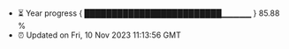 - ⏳ Year progress { █████████████████████████▁▁▁▁▁ } 85.88 %
- ⏰ Updated on Fri, 10 Nov 2023 11:13:56 GMT

